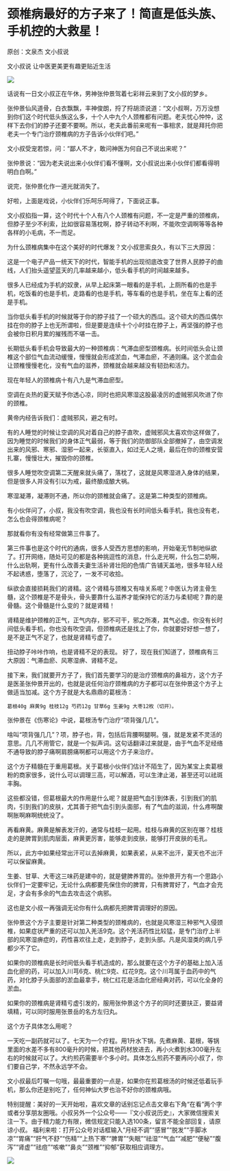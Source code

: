 # 颈椎病最好的方子来了！简直是低头族、手机控的大救星！

原创：文泉杰 文小叔说

文小叔说  让中医更美更有趣更贴近生活

![](../images/640.jpg)


话说有一日文小叔正在午休，男神张仲景驾着七彩祥云来到了文小叔的梦乡。
 
张仲景仙风道骨，白衣飘飘，丰神俊朗，捋了捋胡须说道：“文小叔啊，万万没想到你们这个时代低头族这么多，十个人中九个人颈椎都有问题。老夫忧心忡忡，这样下去你们的脖子还要不要啊。所以，老夫此番前来呢有一事相求，就是拜托你把老夫一个专门治疗颈椎病的方子告诉小伙伴们吧。”
 
文小叔受宠若惊，问：“鄙人不才，敢问神医为何自己不说出来呢？”
 
张仲景说：“因为老夫说出来小伙伴们看不懂啊，文小叔说出来小伙伴们都看得明明白白啊。”
 
说完，张仲景化作一道光就消失了。
 
好啦，上面是戏说，小伙伴们乐呵乐呵得了，下面说正事。
 
文小叔掐指一算，这个时代十个人有八个人颈椎有问题，不一定是严重的颈椎病，但脖子至少不利索，比如很容易落枕啊，脖子转动不利啊，不能吹空调啊等等各种各样的小毛病，不一而足。
 
为什么颈椎病集中在这个美好的时代爆发？文小叔思索良久，有以下三大原因：
 
这是一个电子产品一统天下的时代，智能手机的出现彻底改变了世界人民脖子的曲线，人们抬头遥望蓝天的几率越来越小，低头看手机的时间越来越多。
 
很多人已经成为手机的奴隶，从早上起床第一眼看的是手机，上厕所看的也是手机，吃饭看的也是手机，走路看的也是手机，等车看的也是手机，坐在车上看的还是手机。
 
当你低头看手机的时候就等于你的脖子挂了一个硕大的西瓜。这个硕大的西瓜偶尔挂在你的脖子上也无所谓啦，但是要是连续十个小时挂在脖子上，再坚强的脖子也会被你日积月累的摧残而不堪一击。
 
长期低头看手机会导致最大的一种颈椎病：气滞血瘀型颈椎病。长时间低头会让颈椎这个部位气血流动缓慢，慢慢就会形成淤血，气滞血瘀，不通则痛。这个淤血会让颈椎慢慢老化，没有气血的滋养，颈椎就会越来越没有韧劲和活力。
 
现在年轻人的颈椎病十有八九是气滞血瘀型。

空调在炎热的夏天赋予你透心凉，同时也把风寒湿这股最凌厉的虚贼邪风吹进了你的颈椎。
 
黄帝内经告诉我们：虚贼邪风，避之有时。
 
有的人睡觉的时候让空调的风对着自己的脖子直吹，虚贼邪风太喜欢你这样做了，因为睡觉的时候我们的身体正气最弱，等于我们的防御部队全部撤掉了，由空调发出来的风邪、寒邪、湿邪一起来，长驱直入，如过无人之境，最后在你的颈椎安营扎寨，慢慢壮大，摧毁你的颈椎。
 
很多人睡觉吹空调第二天醒来就头痛了，落枕了，这就是风寒湿进入身体的结果，但是很多人并没有引以为戒，最终酿成酿大祸。
 
寒湿凝滞，凝滞则不通，所以你的颈椎就会痛了。这是第二种类型的颈椎病。
 
有小伙伴问了，小叔，我没有吹空调，我也没有长时间低头看手机，我也没有老，怎么也会得颈椎病呢？
 
那就看你有没有经常做第三件事了。
 
第三件事也是这个时代的通病，很多人受西方思想的影响，开始毫无节制地纵欲了。打开网络，随处可见的都是各种挑逗性的消息，什么走光啊，什么包二奶啊，什么出轨啊，更有什么改善夫妻生活补肾壮阳的色情广告铺天盖地，很多年轻人经不起诱惑，堕落了，沉沦了，一发不可收拾。

纵欲会直接损耗我们的肾精。这个肾精与颈椎又有啥关系呢？中医认为肾主骨生髓，这个颈椎是不是骨头，骨头要靠什么滋养才能保持它的活力与柔韧呢？靠的是骨髓。这个骨髓是什么变的？就是肾精！
 
肾精是维护颈椎的正气，正气内存，邪不可干，邪之所凑，其气必虚。你没有长时间低头看手机，你也没有吹空调，但颈椎病还是找上了你，你就要好好想一想了，是不是正气不足了，也就是肾精亏虚了。
 
扭动脖子咔咔作响，也是肾精不足的表现。
好了，现在我们知道了，颈椎病有三大原因：气滞血瘀、风寒湿痹、肾精不足。
 
接下来，我们就要开方子了，我们首先要学习的是治疗颈椎病的鼻祖方，这个方子是医圣张仲景开出的，也就是说任何治疗颈椎病的方子都可以在张仲景这个方子上做适当加减。这个方子就是大名鼎鼎的葛根汤：
 
    葛根40g 麻黄9g 桂枝12g 芍药12g 甘草6g 生姜9g 大枣12枚（切开）。
 
张仲景在《伤寒论》中说，葛根汤专门治疗“项背强几几”。
 
啥叫“项背强几几”？项，脖子也，背，包括后背腰啊腿啊。强，就是发紧不灵活的意思。几几不用管它，就是一个拟声词。这句话翻译过来就是，由于气血不足经络不通导致的脖子痛啊肩膀痛啊都可以用这个方子来治疗。
 
这个方子精髓在于重用葛根。关于葛根小伙伴们估计不陌生了，因为某宝上卖葛根粉的商家很多，说什么可以调理三高，可以解酒，可以生津止渴，甚至还可以祛斑丰胸。
 
这些都没错，但葛根最大的作用是什么呢？就是把气血引到体表，引到我们的肌肉，引到我们的皮肤，尤其善于把气血引到头面部，有了气血的滋润，什么疼啊酸啊胀啊麻啊统统没了。
 
再看麻黄。麻黄是解表发汗的，通常与桂枝一起用。桂枝与麻黄的区别在哪？桂枝走的是脾胃到肌肉层面，麻黄更厉害，能够走到皮肤，能够打开皮肤的毛孔。


所以，此方中如果经常出汗可以去掉麻黄，如果表紧，从来不出汗，夏天也不出汗可以保留麻黄。
 
生姜、甘草、大枣这三味药是建中的，就是健脾养胃的。张仲景开方有一个思路小伙伴们一定要牢记，无论什么病都要先保住你的脾胃，只有脾胃好了，气血才会充足，才会有多余的气血去攻击这个病邪。
 
这也是文小叔一再强调无论你有什么病都先把脾胃调理好的原因。
 
张仲景这个方子主要是针对第二种类型的颈椎病的，也就是风寒湿三种邪气入侵颈椎，如果症状严重的还可以加入羌活9克。这个羌活药性比较猛，是专门治疗上半部的风寒湿痹症的，药性喜欢往上走，走到脖子，走到头部。凡是风湿类的病几乎都少不了它。
 
如果你的颈椎病是长时间低头看手机造成的，那么就要在这个方子的基础上加入活血化瘀的药，可以加入川芎6克、桃仁9克、红花9克。这个川芎属于血药中的气药，对化脖子头面部的淤血最拿手，桃仁红花是活血化瘀经典对药，可以化全身的淤血。
 
如果你的颈椎病是肾精亏虚引发的，服用张仲景这个方子的同时还要扶正，要益肾填精，可以同时服用张景岳的名方左归丸。
 
这个方子具体怎么用呢？
 
一天吃一副药就可以了。七天为一个疗程。用1升水下锅，先煮麻黄、葛根，等锅里面的水差不多有800毫升的时候，把其他药材放进去，再小火煮到水300毫升左右的时候就可以了。大约煎药需要半个多小时。具体怎么煎药不要再问小叔了，你们要自己学，不然永远学不会。
 
文小叔最后叮嘱一句哦，最最重要的一点是，如果你在煎葛根汤的时候还低着玩手机，那么你还是别吃了，任何神仙大罗也治不好你的颈椎病哦。


























特别提醒：美好的一天开始啦，喜欢文章的话别忘记点击文章右下角“在看”两个字或者分享朋友圈哦。小叔另外一个公众号——『文小叔说历史』，大家微信搜索关注一下。由于精力能力有限，微信规定只能入选100条，留言不能全部回复，请原谅小叔。
福利来啦：打开公众号对话框输入“月经不调”“感冒”“脱发”“手脚冰凉”“胃痛”“肝气不舒”“伤精”“上热下寒”“脾胃”“失眠”“祛湿”“气血”“减肥”“便秘”“腹泻”“肾虚”“祛痘”“咳嗽”“鼻炎”“颈椎”“抑郁”获取相应调理方。

![](../images/645.jpg)